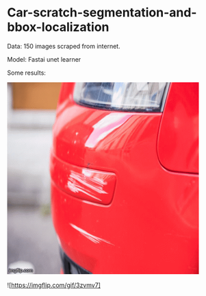 # Car-scratch-segmentation-and-bbox-localization

Data: 150 images scraped from internet.

Model: Fastai unet learner

Some results:

![](3zvm95.gif)

![https://imgflip.com/gif/3zvmv7]

